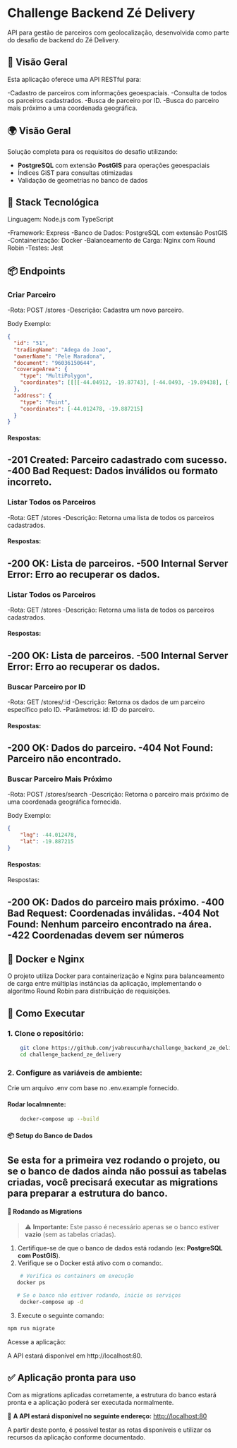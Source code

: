 # Challenge Backend Zé Delivery

API para gestão de parceiros com geolocalização, desenvolvida como parte do desafio de backend do Zé Delivery.

## 🧭 Visão Geral
Esta aplicação oferece uma API RESTful para:

-Cadastro de parceiros com informações geoespaciais.
-Consulta de todos os parceiros cadastrados.
-Busca de parceiro por ID.
-Busca do parceiro mais próximo a uma coordenada geográfica.

## 🌍 Visão Geral
Solução completa para os requisitos do desafio utilizando:
- **PostgreSQL** com extensão **PostGIS** para operações geoespaciais
- Índices GiST para consultas otimizadas
- Validação de geometrias no banco de dados

## 🧰 Stack Tecnológica
Linguagem: Node.js com TypeScript

-Framework: Express
-Banco de Dados: PostgreSQL com extensão PostGIS
-Containerização: Docker
-Balanceamento de Carga: Nginx com Round Robin
-Testes: Jest


## 📦 Endpoints

### Criar Parceiro
-Rota: POST /stores
-Descrição: Cadastra um novo parceiro.

Body Exemplo:
``` json
{
  "id": "51",
  "tradingName": "Adega do Joao",
  "ownerName": "Pele Maradona",
  "document": "96036150644",
  "coverageArea": {
    "type": "MultiPolygon",
    "coordinates": [[[[-44.04912, -19.87743], [-44.0493, -19.89438], [-44.04758, -19.90212], [-44.04346, -19.90922], [-44.03385, -19.91923], [-44.01891, -19.92165], [-44.01647, -19.92306], [-44.01436, -19.92319], [-44.01175, -19.92427], [-44.00724, -19.92585], [-43.99909, -19.9185], [-43.99432, -19.91403], [-43.99557, -19.90842], [-43.99582, -19.90285], [-43.99436, -19.89002], [-43.99316, -19.8792], [-43.99436, -19.87371], [-43.99951, -19.86532], [-44.01917, -19.85135], [-44.02801, -19.8545], [-44.03745, -19.85668], [-44.04397, -19.8608], [-44.04912, -19.87743]]]]
  },
  "address": {
    "type": "Point",
    "coordinates": [-44.012478, -19.887215]
  }
}
```

#### Respostas:

-201 Created: Parceiro cadastrado com sucesso.
-400 Bad Request: Dados inválidos ou formato incorreto.
---
### Listar Todos os Parceiros
-Rota: GET /stores
-Descrição: Retorna uma lista de todos os parceiros cadastrados.

#### Respostas:

-200 OK: Lista de parceiros.
-500 Internal Server Error: Erro ao recuperar os dados.
---

### Listar Todos os Parceiros
-Rota: GET /stores
-Descrição: Retorna uma lista de todos os parceiros cadastrados.

#### Respostas:

-200 OK: Lista de parceiros.
-500 Internal Server Error: Erro ao recuperar os dados.
---

### Buscar Parceiro por ID
-Rota: GET /stores/:id
-Descrição: Retorna os dados de um parceiro específico pelo ID.
-Parâmetros: id: ID do parceiro.

#### Respostas:

-200 OK: Dados do parceiro.
-404 Not Found: Parceiro não encontrado.
---

### Buscar Parceiro Mais Próximo
-Rota: POST /stores/search
-Descrição: Retorna o parceiro mais próximo de uma coordenada geográfica fornecida.

Body Exemplo:
``` json
{
    "lng": -44.012478,
    "lat": -19.887215
}
```

#### Respostas:
Respostas:

-200 OK: Dados do parceiro mais próximo.
-400 Bad Request: Coordenadas inválidas.
-404 Not Found: Nenhum parceiro encontrado na área.
-422 Coordenadas devem ser números
---

## 🐳 Docker e Nginx
O projeto utiliza Docker para containerização e Nginx para balanceamento de carga entre múltiplas instâncias da aplicação, implementando o algoritmo Round Robin para distribuição de requisições.

## 🚀 Como Executar

### 1. Clone o repositório:

``` bash
    git clone https://github.com/jvabreucunha/challenge_backend_ze_delivery.git
    cd challenge_backend_ze_delivery
```

### 2. Configure as variáveis de ambiente:

Crie um arquivo .env com base no .env.example fornecido.

#### Rodar localmnente:

``` bash
    docker-compose up --build
```

#### 📦 Setup do Banco de Dados

Se esta for a **primeira vez** rodando o projeto, ou se o banco de dados ainda **não possui as tabelas criadas**, você precisará executar as **migrations** para preparar a estrutura do banco.
---

#### 🧱 Rodando as Migrations

> ⚠️ **Importante:** Este passo é necessário apenas se o banco estiver **vazio** (sem as tabelas criadas).

1. Certifique-se de que o banco de dados está rodando (ex: **PostgreSQL com PostGIS**).
2. Verifique se o Docker está ativo com o comando:.
```bash
    # Verifica os containers em execução
   docker ps

   # Se o banco não estiver rodando, inicie os serviços
    docker-compose up -d
```
3. Execute o seguinte comando:

```bash
npm run migrate
```

Acesse a aplicação:

A API estará disponível em http://localhost:80.

## ✅ Aplicação pronta para uso

Com as migrations aplicadas corretamente, a estrutura do banco estará pronta e a aplicação poderá ser executada normalmente.

🔗 **A API estará disponível no seguinte endereço:**
[http://localhost:80](http://localhost:80)

A partir deste ponto, é possível testar as rotas disponíveis e utilizar os recursos da aplicação conforme documentado.
